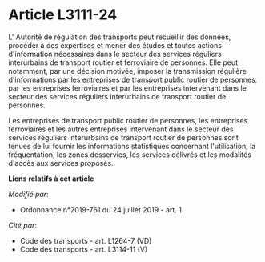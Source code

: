 # Article L3111-24

L'       Autorité de régulation des transports peut recueillir des données, procéder à des expertises et mener des études et
toutes actions d'information nécessaires dans le secteur des services réguliers interurbains de transport routier et
ferroviaire de personnes. Elle peut notamment, par une décision motivée, imposer la transmission régulière d'informations par
les entreprises de transport public routier de personnes, par les entreprises ferroviaires et par les entreprises intervenant
dans le secteur des services réguliers interurbains de transport routier de personnes. 

Les entreprises de transport public routier de personnes, les entreprises ferroviaires et les autres entreprises intervenant
dans le secteur des services réguliers interurbains de transport routier de personnes sont tenues de lui fournir les
informations statistiques concernant l'utilisation, la fréquentation, les zones desservies, les services délivrés et les
modalités d'accès aux services proposés.

**Liens relatifs à cet article**

_Modifié par_:

  - Ordonnance n°2019-761 du 24 juillet 2019 - art. 1

_Cité par_:

  - Code des transports - art. L1264-7 (VD)
  - Code des transports - art. L3114-11 (V)
